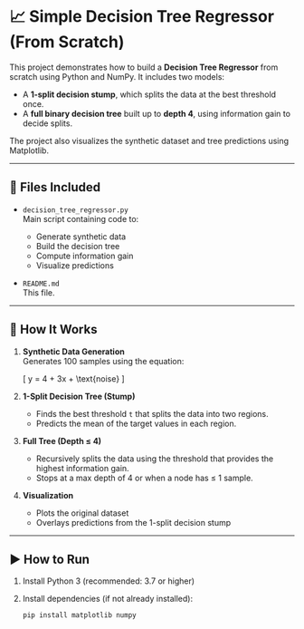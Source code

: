 # 📈 Simple Decision Tree Regressor (From Scratch)

This project demonstrates how to build a **Decision Tree Regressor** from scratch using Python and NumPy. It includes two models:
- A **1-split decision stump**, which splits the data at the best threshold once.
- A **full binary decision tree** built up to **depth 4**, using information gain to decide splits.

The project also visualizes the synthetic dataset and tree predictions using Matplotlib.

---

## 📁 Files Included

- `decision_tree_regressor.py`  
  Main script containing code to:
  - Generate synthetic data
  - Build the decision tree
  - Compute information gain
  - Visualize predictions

- `README.md`  
  This file.

---

## 🔧 How It Works

1. **Synthetic Data Generation**  
   Generates 100 samples using the equation:

   \[
   y = 4 + 3x + \text{noise}
   \]

2. **1-Split Decision Tree (Stump)**  
   - Finds the best threshold `t` that splits the data into two regions.
   - Predicts the mean of the target values in each region.

3. **Full Tree (Depth ≤ 4)**  
   - Recursively splits the data using the threshold that provides the highest information gain.
   - Stops at a max depth of 4 or when a node has ≤ 1 sample.

4. **Visualization**  
   - Plots the original dataset
   - Overlays predictions from the 1-split decision stump

---

## ▶️ How to Run

1. Install Python 3 (recommended: 3.7 or higher)
2. Install dependencies (if not already installed):

   ```bash
   pip install matplotlib numpy
